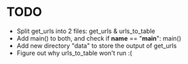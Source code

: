 # TODO
- Split get_urls into 2 files: get_urls & urls_to_table
- Add main() to both, and check if __name__ == "__main__": main()
- Add new directory "data" to store the output of get_urls
- Figure out why urls_to_table won't run :(